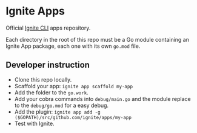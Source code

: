 # Ignite Apps

Official [Ignite CLI](https://ignite.com/cli) apps repository.

Each directory in the root of this repo must be a Go module containing
an Ignite App package, each one with its own `go.mod` file.

## Developer instruction

- Clone this repo locally.
- Scaffold your app: `ignite app scaffold my-app`
- Add the folder to the `go.work`.
- Add your cobra commands into `debug/main.go` and the module replace to the `debug/go.mod` for a easy debug.
- Add the plugin: `ignite app add -g ($GOPATH)/src/github.com/ignite/apps/my-app`
- Test with Ignite.
